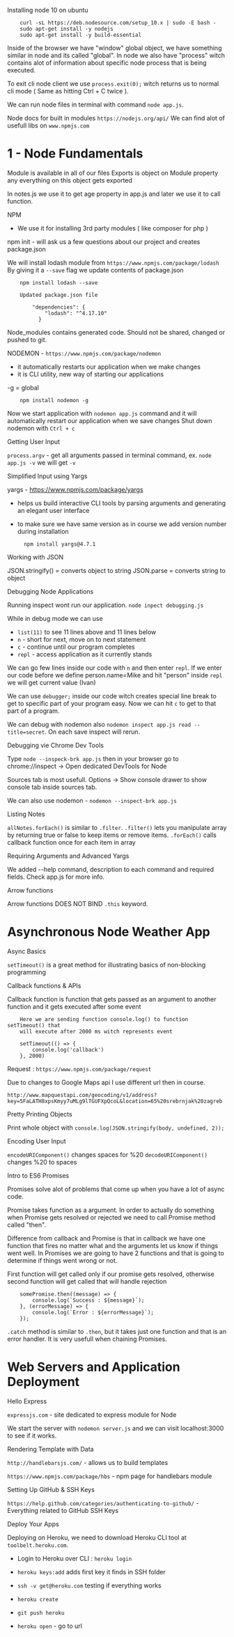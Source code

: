 Installing node 10 on ubuntu

        curl -sL https://deb.nodesource.com/setup_10.x | sudo -E bash -
        sudo apt-get install -y nodejs
        sudo apt-get install -y build-essential


Inside of the browser we have "window" global object, we have something similar in node and its called "global".
In node we also have "process" witch contains alot of information about specific node process that is being executed.

To exit cli node client we use 
        `process.exit(0);`
witch returns us to normal cli mode ( Same as hitting Ctrl + C twice ).


We can run node files in terminal with command `node app.js`.

Node docs for built in modules `https://nodejs.org/api/`
We can find alot of usefull libs on `www.npmjs.com`



# 1 - Node Fundamentals

Module is available in all of our files
Exports is object on Module property any everything on this object gets exported

In notes.js we use it to get age property in app.js and later we use it to call function.


NPM
- We use it for installing 3rd party modules ( like composer for php )

npm init - will ask us a few questions about our project and creates package.json

We will install lodash module from `https://www.npmjs.com/package/lodash`
By giving it a `--save` flag we update contents of package.json
        
        npm install lodash --save
        
        Updated package.json file
        
            "dependencies": {
                "lodash": "^4.17.10"
              }
              

Node_modules contains generated code. Should not be shared, changed or pushed to git.


NODEMON - `https://www.npmjs.com/package/nodemon`
- it automatically restarts our application when we make changes
- it is CLI utility, new way of starting our applications

-g = global

        npm install nodemon -g
        
Now we start application with `nodemon app.js` command and it will automatically restart our application when we save changes
Shut down nodemon with `Ctrl + c`


Getting User Input

`process.argv` - get all arguments passed in terminal command, ex. `node app.js -v` we will get `-v`


Simplified Input using Yargs

yargs - https://www.npmjs.com/package/yargs
- helps us build interactive CLI tools by parsing arguments and generating an elegant user interface
- to make sure we have same version as in course we add version number during installation

        npm install yargs@4.7.1
        
        
Working with JSON

JSON.stringify() = converts object to string
JSON.parse = converts string to object


Debugging Node Applications

Running inspect wont run our application.
`node inpect debugging.js`

While in debug mode we can use

- `list(11)` to see 11 lines above and 11 lines below
- `n` - short for next, move on to next statement
- `c` - continue until our program completes
- `repl` - access application as it currently stands

We can go few lines inside our code with `n` and then enter `repl`. If we enter our code before we define person.name=Mike and hit "person" inside `repl` we will get current value (Ivan)

We can use `debugger;` inside our code witch creates special line break to get to specific part of your program easy. Now we can hit `c` to get to that part of a program.

We can debug with nodemon also `nodemon inspect app.js read --title=secret`. On each save inspect will rerun.



Debugging vie Chrome Dev Tools

Type `node --inspeck-brk app.js` then in your browser go to chrome://inspect -> Open dedicated DevTools for Node

Sources tab is most usefull.
Options -> Show console drawer to show console tab inside sources tab.

We can also use nodemon - `nodemon --inspect-brk app.js`


Listing Notes

`allNotes.forEach()` is similar to `.filter`.
`.filter()` lets you manipulate array by returning true or false to keep items or remove items.
`.forEach()` calls callback function once for each item in array


Requiring Arguments and Advanced Yargs

We added --help command, description to each command and required fields.
Check app.js for more info.


Arrow functions


Arrow functions DOES NOT BIND `.this` keyword.



# Asynchronous Node Weather App


Async Basics

`setTimeout()` is a great method for illustrating basics of non-blocking programming


Callback functions & APIs

Callback function is function that gets passed as an argument to another function and it gets executed after some event

        Here we are sending function console.log() to function setTimeout() that 
        will execute after 2000 ms witch represents event
        
        setTimeout(() => {
            console.log('callback') 
        }, 2000)
        
        
Request : `https://www.npmjs.com/package/request`

Due to changes to Google Maps api I use different url then in course.

`http://www.mapquestapi.com/geocoding/v1/address?key=5FaLATH8xpsKmyy7uMLg9lTGUFXpQcoL&location=65%20srebrnjak%20zagreb`


Pretty Printing Objects

Print whole object with `console.log(JSON.stringify(body, undefined, 2));`


Encoding User Input

`encodeURIComponent()` changes spaces for %20 
`decodeURIComponent()` changes %20 to spaces


Intro to ES6 Promises

Promises solve alot of problems that come up when you have a lot of async code.

Promise takes function as a argument. In order to actually do something when Promise 
gets resolved or rejected we need to call Promise method called "then".

Difference from callback and Promise is that in callback we have one function that fires 
no matter what and the arguments let us know if things went well.
In Promises we are going to have 2 functions and that is going to determine if things 
went wrong or not.


First function will get called only if our promise gets resolved, otherwise second 
function will get called that will handle rejection

        somePromise.then((message) => {
            console.log(`Success : ${message}`);
        }, (errorMessage) => {
            console.log(`Error : ${errorMessage}`);
        });

`.catch` method is similar to `.then`, but it takes just one function and that is an error handler. It is 
very usefull when chaining Promises.



# Web Servers and Application Deployment

Hello Express

`expressjs.com` - site dedicated to express module for Node

We start the server with `nodemon server.js` and we can visit localhost:3000 to see if it works.


Rendering Template with Data

`http://handlebarsjs.com/` - allows us to build templates 

`https://www.npmjs.com/package/hbs` - npm page for handlebars module



Setting Up GitHub & SSH Keys

`https://help.github.com/categories/authenticating-to-github/` - Everything related to GitHub SSH Keys



Deploy Your Apps

Deploying on Heroku, we need to download Heroku CLI tool at `toolbelt.heroku.com`.

 - Login to Heroku over CLI : `heroku login`
 
 - `heroku keys:add` adds first key it finds in SSH folder
 
 - `ssh -v get@heroku.com` testing if everything works
 
 - `heroku create`
 
 - `git push heroku`
 
 - `heroku open` - go to url






